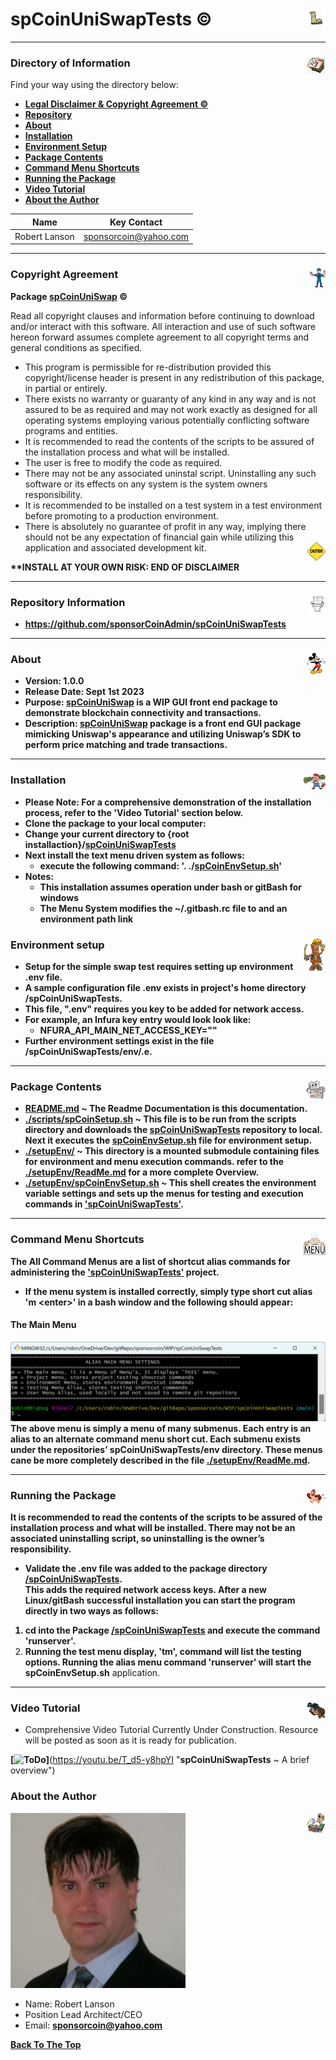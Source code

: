 # spCoinUniSwapTests ©<img src="https://github.com/sponsorCoinAdmin/spCoinImages/blob/main/boot1.png" width="6%" align= "right">
---
### Directory of Information<img src="https://github.com/sponsorCoinAdmin/spCoinImages/blob/main/directory.png" width="6%" align= "right">
Find your way using the directory below:
<b>
- [Legal Disclaimer & Copyright Agreement ©](#copyright-agreement)
- [Repository](#repository-information)
- [About](#about)
- [Installation](#installation)
- [Environment Setup](#environment-setup)
- [Package Contents](#package-contents)
- [Command Menu Shortcuts](#command-menu-shortcuts)
- [Running the Package](#running-the-package)
- [Video Tutorial](#video-tutorial)
- [About the Author](#about-the-author)
 </b>
 
 Name  | Key Contact
------------- | -------------
Robert Lanson | sponsorcoin@yahoo.com

- - - -
### Copyright Agreement<img src="https://github.com/sponsorCoinAdmin/spCoinImages/blob/main/policeman.png" width="5%" align= "right">
<b>Package [<b>spCoinUniSwap</b>](https://github.com/sponsorCoinAdmin/spCoinUniSwapTests/tree/main) ©</b> 

Read all copyright clauses and information before continuing to download and/or interact with this software. All interaction and use of such software hereon forward assumes complete agreement to all copyright terms and general conditions as specified. 

- This program is permissible for re-distribution provided this copyright/license header is present in any redistribution of this package, in partial or entirely.  
- There exists no warranty or guaranty of any kind in any way and is not assured to be as required and may not work exactly as designed for all operating systems employing various potentially conflicting software programs and entities.  
- It is recommended to read the contents of the scripts to be assured of the installation process and what will be installed. 
- The user is free to modify the code as required. 
- There may not be any associated uninstal script. Uninstalling any such software or its effects on any system is the system owners responsibility.
- It is recommended to be installed on a test system in a test environment before promoting to a production environment.
- There is absolutely no guarantee of profit in any way, implying there should not be any expectation of financial gain while utilizing this application and associated development kit.</b><img src="https://github.com/sponsorCoinAdmin/spCoinImages/blob/main//caution.png" width="6%" align= "right"></b>

<b>**INSTALL AT YOUR OWN RISK: END OF DISCLAIMER 
 - - - -
### Repository Information<img src="https://github.com/sponsorCoinAdmin/spCoinImages/blob/main/repository.png" width="5%" align= "right">
- <b>https://github.com/sponsorCoinAdmin/spCoinUniSwapTests</b>
- - - -
### About<img src="https://github.com/sponsorCoinAdmin/spCoinImages/blob/main/aboutMickey.png" width="6%" align= "right">
- Version: 1.0.0
- Release Date: Sept 1st 2023
- Purpose: [<b>spCoinUniSwap</b>](https://github.com/sponsorCoinAdmin/spCoinUniSwapTests/tree/main) is a WIP GUI front end package to demonstrate blockchain connectivity and transactions.
- Description: [<b>spCoinUniSwap</b>](https://github.com/sponsorCoinAdmin/spCoinUniSwapTests/tree/main) package is a front end GUI package mimicking Uniswap's appearance and utilizing Uniswap’s SDK to perform price matching and trade transactions. 
 - - - -
### Installation<img src="https://github.com/sponsorCoinAdmin/spCoinImages/blob/main/installation.png" width="7%" align= "right">
- Please Note: For a comprehensive demonstration of the installation process, refer to the 'Video Tutorial' section below.
- Clone the package to your local computer:
- Change your current directory to {root installaction}/[<b>spCoinUniSwapTests</b>](https://github.com/sponsorCoinAdmin/spCoinUniSwapTests/tree/main)
- Next install the text menu driven system as follows:
    - execute the following command: <b>'. ./[<b>spCoinEnvSetup.sh</b>](https://github.com/sponsorCoinAdmin/spCoinSetupEnv/blob/main/spCoinEnvSetup.sh)'</b>
- <b>Notes:
    - This installation assumes operation under bash or gitBash for windows</b>
    - The Menu System modifies the ~/.gitbash.rc file to and an environment path link
### Environment setup<img src="https://github.com/sponsorCoinAdmin/spCoinImages/blob/main/setup6.png" width="7%" align= "right">
- Setup for the simple swap test requires setting up environment .env file.
- A sample configuration file <b>.env</b> exists in  project's home directory <b>/spCoinUniSwapTests</b>.
- This file, <b>".env"</b> requires you key to be added for network access.
- For example, an Infura key entry would look look like:
  - <b>NFURA_API_MAIN_NET_ACCESS_KEY="<Your Infura Key Here></b>"
- Further environment settings exist in the file <b>/spCoinUniSwapTests/env/.e</b>.
 - - - - 
### Package Contents<img src="https://github.com/sponsorCoinAdmin/spCoinImages/blob/main/contents.png" width="6%" align= "right">
- [<b>README.md</b>](https://github.com/sponsorCoinAdmin/spCoinUniSwapTests/edit/main/README.md) ~ The Readme Documentation is this documentation.
- [<b>./scripts/spCoinSetup.sh</b>](https://github.com/sponsorCoinAdmin/spCoinUniSwapTests/blob/main/scripts/spCoinSetup.sh)  ~ This file is to be run from the scripts directory and downloads the [<b>spCoinUniSwapTests</b>](https://github.com/sponsorCoinAdmin/spCoinUniSwapTests/tree/main</b>) repository to local. Next it executes the [<b>spCoinEnvSetup.sh</b>](https://github.com/sponsorCoinAdmin/spCoinSetupEnv/blob/main/spCoinEnvSetup.sh) file for environment setup.
- [<b>./setupEnv/</b>](https://github.com/sponsorCoinAdmin/spCoinSetupEnv/tree/ef96401c818432d0fe6ff1d6642fab31f44b6fb5) ~ This directory is a mounted submodule containing files for environment and menu execution commands. refer to the [<b>./setupEnv/ReadMe.md</b>](https://github.com/sponsorCoinAdmin/spCoinSetupEnv/blob/main/README.md) for a more complete Overview.
- [<b>./setupEnv/spCoinEnvSetup.sh</b>](https://github.com/sponsorCoinAdmin/spCoinSetupEnv) ~ This shell creates the environment variable settings and sets up the menus for testing and execution commands in [<b>'spCoinUniSwapTests'</b>](https://github.com/sponsorCoinAdmin/spCoinUniSwapTests/tree/main).
 - - - -
### Command Menu Shortcuts<img src="https://github.com/sponsorCoinAdmin/spCoinImages/blob/main/menu 4.jpg" width="7%" align= "right">
The <b>All Command Menus</b> are a list of shortcut alias commands for administering the [<b>'spCoinUniSwapTests'</b>](https://github.com/sponsorCoinAdmin/spCoinUniSwapTests/tree/main) project.
- If the menu system is installed correctly, simply type short cut alias <b>'m \<enter>'</b> in a bash window and the following should appear:
#### The Main Menu
![<b>Author Image</b>](https://github.com/sponsorCoinAdmin/spCoinImages/blob/main/mainMenu.jpg)
The above menu is simply a menu of many submenus. Each entry is an alias to an alternate command menu short cut. Each submenu exists under the repositories’ spCoinUniSwapTests/env directory. These menus cane be more completely described in the file [<b>./setupEnv/ReadMe.md</b>](https://github.com/sponsorCoinAdmin/spCoinSetupEnv/blob/main/README.md).
 - - - -
### Running the Package<img src="https://github.com/sponsorCoinAdmin/spCoinImages/blob/main/running2.png" width="6%" align= "right">

It is recommended to read the contents of the scripts to be assured of the installation process and what will be installed. There may not be an associated uninstalling script, so uninstalling is the owner’s responsibility.
- Validate the .env file was added to the package directory [<b>/spCoinUniSwapTests</b>](https://github.com/sponsorCoinAdmin/spCoinUniSwapTests/tree/main).<BR>This adds the required network access keys.
After a new Linux/gitBash successful installation you can start the program directly in two ways as follows:
1. cd into the Package [<b>/spCoinUniSwapTests</b>](https://github.com/sponsorCoinAdmin/spCoinUniSwapTests/tree/main) and execute the command <b>'runserver'</b>.
2. Running the test menu display, <b>'tm'</b>, command will list the testing options.
   Running the alias menu command <b>'runserver'</b> will start the spCoinEnvSetup.sh</b> application.
 - - - -
### Video Tutorial<img src="https://github.com/sponsorCoinAdmin/spCoinImages/blob/main/video.png" width="6%" align= "right">
- Comprehensive Video Tutorial Currently Under Construction. Resource will be posted as soon as it is ready for publication.

<b>[![ToDo](https://github.com/sponsorCoinAdmin/spCoinImages/blob/main/maxresdefault.jpg)]</b>(https://youtu.be/T_d5-y8hpYI "<b>spCoinUniSwapTests</b> ~ A brief overview")

### About the Author
![<b>Author Image</b>](https://github.com/sponsorCoinAdmin/spCoinImages/blob/main/RobinPhoto.jpg)<img src="https://github.com/sponsorCoinAdmin/spCoinImages/blob/main/computer-nerd-1.png" width="6%" align= "right">
- Name: Robert Lanson
- Position Lead Architect/CEO
- Email: <b>sponsorcoin@yahoo.com</b>

[<b>Back To The Top</b>](#directory-of-information)
